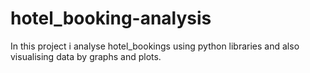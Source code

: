 # hotel_booking-analysis
In this project i analyse hotel_bookings using python libraries and also visualising data by graphs and plots.
